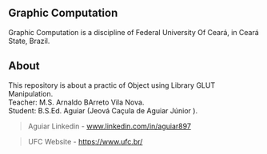 ## Graphic Computation
Graphic Computation is a discipline of Federal University Of Ceará, in Ceará State, Brazil. 

## About
This repository is about a practic of Object using Library GLUT Manipulation.
<br>Teacher: M.S. Arnaldo BArreto Vila Nova.
<br>Student: B.S.Ed. Aguiar (Jeová Caçula de Aguiar Júnior ).

> Aguiar Linkedin - www.linkedin.com/in/aguiar897

> UFC Website - https://www.ufc.br/
